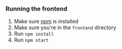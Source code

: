 ### Running the frontend

1. Make sure [npm](https://docs.npmjs.com/downloading-and-installing-node-js-and-npm) is installed
2. Make sure you're in the `frontend` directory
3. Run `npm install`
4. Run `npm start`

